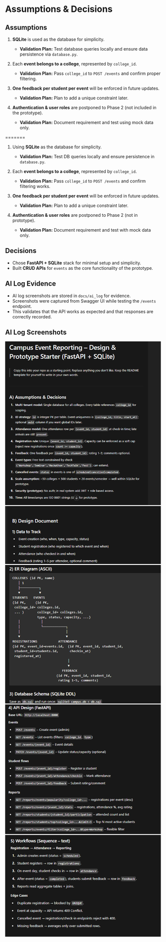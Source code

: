 # Assumptions & Decisions

## Assumptions

1. **SQLite** is used as the database for simplicity.
   - **Validation Plan:** Test database queries locally and ensure data persistence via `database.py`.

2. Each **event belongs to a college**, represented by `college_id`.
   - **Validation Plan:** Pass `college_id` to `POST /events` and confirm proper filtering.

3. **One feedback per student per event** will be enforced in future updates.
   - **Validation Plan:** Plan to add a unique constraint later.

4. **Authentication & user roles** are postponed to Phase 2 (not included in the prototype).
   - **Validation Plan:** Document requirement and test using mock data only.

=======
1. Using **SQLite** as the database for simplicity.
   - **Validation Plan:** Test DB queries locally and ensure persistence in `database.py`.

2. Each **event belongs to a college**, represented by `college_id`.
   - **Validation Plan:** Pass `college_id` to `POST /events` and confirm filtering works.

3. **One feedback per student per event** will be enforced in future updates.
   - **Validation Plan:** Plan to add a unique constraint later.

4. **Authentication & user roles** are postponed to Phase 2 (not in prototype).
   - **Validation Plan:** Document requirement and test with mock data only.



## Decisions

- Chose **FastAPI + SQLite** stack for minimal setup and simplicity.
- Built **CRUD APIs** for `events` as the core functionality of the prototype.



## AI Log Evidence

- AI log screenshots are stored in `docs/ai_log` for evidence.
- Screenshots were captured from Swagger UI while testing the `/events` endpoint.
- This validates that the API works as expected and that responses are correctly recorded.


## AI Log Screenshots

![Terminal window displaying FastAPI server startup logs](doc/ai_log/Screenshot%202025-09-07%20103222.png)
![POST request to events endpoint with JSON payload confirming creation](doc/ai_log/Screenshot%202025-09-07%20103234.png)
![GET request to retrieve all events with JSON response](doc/ai_log/Screenshot%202025-09-07%20103242.png)
![PUT request to update an event with confirmation response](doc/ai_log/Screenshot%202025-09-07%20103251.png)
![DELETE request to remove an event with confirmation response](doc/ai_log/Screenshot%202025-09-07%20103256.png)
